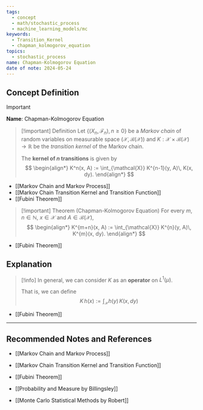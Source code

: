 ```yaml
---
tags:
  - concept
  - math/stochastic_process
  - machine_learning_models/mc
keywords:
  - Transition_Kernel
  - chapman_kolmogorov_equation
topics:
  - stochastic_process
name: Chapman-Kolmogorov Equation
date of note: 2024-05-24
---
```


## Concept Definition

>[!important]
>**Name**: Chapman-Kolmogorov Equation

>[!important] Definition
>Let $\{(X_{n}, \mathscr{F}_{n}), n\ge 0\}$ be a *Markov chain* of random variables on measurable space $(\mathcal{X}, \mathcal{B}(\mathcal{X}))$ and $K: \mathcal{X} \times \mathcal{B}(\mathcal{X}) \to \mathbb{R}$ be the *transition kernel* of the Markov chain.
>
>The **kernel of $n$ transitions** is given by 
>$$
>\begin{align*}
> K^n(x, A) := \int_{\mathcal{X}} K^{n-1}(y, A)\, K(x, dy).
\end{align*}
>$$

- [[Markov Chain and Markov Process]]
- [[Markov Chain Transition Kernel and Transition Function]]
- [[Fubini Theorem]]


>[!important] Theorem (Chapman-Kolmogorov Equation)
>For every $m,n \in \mathbb{N}$, $x\in \mathcal{X}$ and $A \in \mathcal{B}(\mathcal{X})$, 
>$$
>\begin{align*}
> K^{m+n}(x, A) := \int_{\mathcal{X}} K^{n}(y, A)\, K^{m}(x, dy).
\end{align*}
>$$

- [[Fubini Theorem]]
## Explanation

>[!info]
>In general, we can consider $K$ as an **operator** on $L^1(\mu)$. 
>
>That is, we can define
>$$
>K\,h(x) := \int_{\mathcal{X}} h(y)\,K(x, dy)
>$$

- [[Fubini Theorem]]


-----------
##  Recommended Notes and References



- [[Markov Chain and Markov Process]]
- [[Markov Chain Transition Kernel and Transition Function]]

- [[Fubini Theorem]]


- [[Probability and Measure by Billingsley]]
- [[Monte Carlo Statistical Methods by Robert]]
